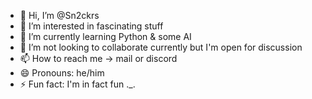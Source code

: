 - 👋 Hi, I’m @Sn2ckrs
- 👀 I’m interested in fascinating stuff
- 🌱 I’m currently learning Python & some AI
- 💞️ I’m not looking to collaborate currently but I'm open for discussion
- 📫 How to reach me -> mail or discord
- 😄 Pronouns: he/him
- ⚡ Fun fact: I'm in fact fun ._.

<!---
Sn2ckrs/Sn2ckrs is a ✨ special ✨ repository because its `README.md` (this file) appears on your GitHub profile.
You can click the Preview link to take a look at your changes.
--->
